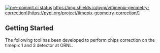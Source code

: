 [![pre-commit.ci status](https://results.pre-commit.ci/badge/github/ornlneutronimaging/timepix_geometry_correction/main.svg)](https://results.pre-commit.ci/latest/github/ornlneutronimaging/timepix_geometry_correction/main)
https://img.shields.io/pypi/v/timepix-geometry-correction](https://pypi.org/project/timepix-geometry-correction/)

## Getting Started

The following tool has been developed to perform chips correction on the timepix 1 and 3 detector at ORNL.
